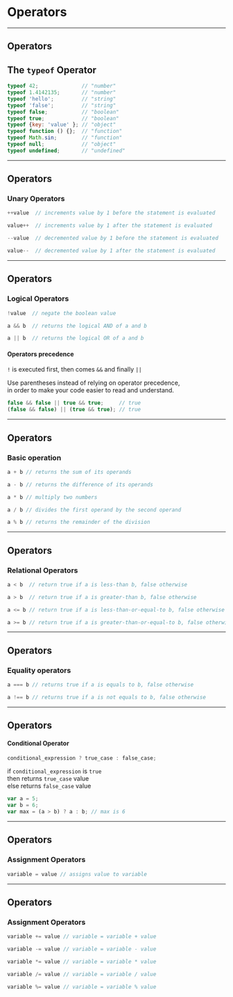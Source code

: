# Operators

- - -

## Operators

## The `typeof` Operator

```js
typeof 42;              // "number"
typeof 1.4142135;       // "number"
typeof 'hello';         // "string"
typeof 'false';         // "string"
typeof false;           // "boolean"
typeof true;            // "boolean"
typeof {key: 'value' }; // "object"
typeof function () {};  // "function"
typeof Math.sin;        // "function"
typeof null;            // "object"
typeof undefined;       // "undefined"
```

- - -

## Operators

### Unary Operators

```js
++value  // increments value by 1 before the statement is evaluated 
```

```js
value++  // increments value by 1 after the statement is evaluated 
```

```js
--value  // decremented value by 1 before the statement is evaluated 
```

```js
value--  // decremented value by 1 after the statement is evaluated 
```

- - -

## Operators

### Logical Operators

```js
!value  // negate the boolean value
```

```js
a && b  // returns the logical AND of a and b 
```

```js
a || b  // returns the logical OR of a and b
```

#### Operators precedence

`!` is executed first, then comes `&&` and finally `||`

Use parentheses instead of relying on operator precedence,  
in order to make your code easier to read and understand.

```js
false && false || true && true;     // true
(false && false) || (true && true); // true
```

- - -

## Operators

### Basic operation

```js
a + b // returns the sum of its operands
```

```js
a - b // returns the difference of its operands
```

```js
a * b // multiply two numbers
```

```js
a / b // divides the first operand by the second operand
```

```js
a % b // returns the remainder of the division 
```

- - -

## Operators

### Relational Operators

```js
a < b  // return true if a is less-than b, false otherwise
```

```js
a > b  // return true if a is greater-than b, false otherwise
```

```js
a <= b // return true if a is less-than-or-equal-to b, false otherwise
```

```js
a >= b // return true if a is greater-than-or-equal-to b, false otherwise 
```

- - -

## Operators

### Equality operators


```js
a === b // returns true if a is equals to b, false otherwise
```

```js
a !== b // returns true if a is not equals to b, false otherwise
```

- - -

## Operators

#### Conditional Operator

```js
conditional_expression ? true_case : false_case;
```

if `conditional_expression` is `true`  
then returns `true_case` value  
else returns `false_case` value

```js
var a = 5;
var b = 6;
var max = (a > b) ? a : b; // max is 6
```

- - -

## Operators

### Assignment Operators

```js
variable = value // assigns value to variable
```

- - -

## Operators

### Assignment Operators

```js
variable += value // variable = variable + value
```

```js
variable -= value // variable = variable - value
```

```js
variable *= value // variable = variable * value
```

```js
variable /= value // variable = variable / value
```

```js
variable %= value // variable = variable % value
```
